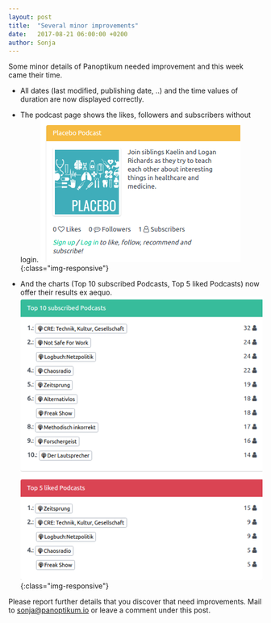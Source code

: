 ```yaml
---
layout: post
title:  "Several minor improvements"
date:   2017-08-21 06:00:00 +0200
author: Sonja
---
```


Some minor details of Panoptikum needed improvement and this week came their time.

* All dates (last modified, publishing date, ..) and the time values of duration are now displayed correctly.

* The podcast page shows the likes, followers and subscribers without login.
![Placebo](/img/podcast-placebo.png){:class="img-responsive"}

* And the charts (Top 10 subscribed Podcasts, Top 5 liked Podcasts) now offer their results ex aequo.
![Charts](/img/charts.png){:class="img-responsive"}

Please report further details that you discover that need improvements. Mail to <sonja@panoptikum.io> or leave a comment under this post.
